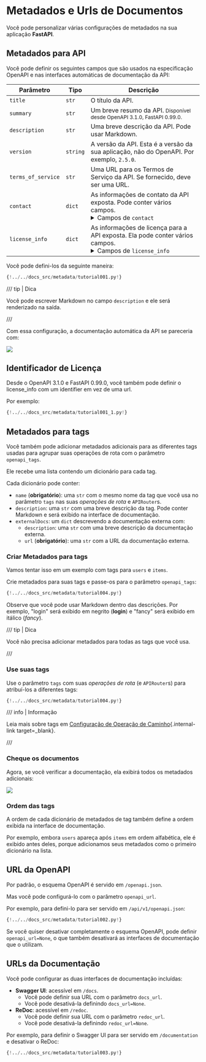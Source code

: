 # Metadados e Urls de Documentos

Você pode personalizar várias configurações de metadados na sua aplicação **FastAPI**.

## Metadados para API

Você pode definir os seguintes campos que são usados na especificação OpenAPI e nas interfaces automáticas de documentação da API:

| Parâmetro | Tipo | Descrição |
|------------|------|-------------|
| `title` | `str` | O título da API. |
| `summary` | `str` | Um breve resumo da API. <small>Disponível desde OpenAPI 3.1.0, FastAPI 0.99.0.</small> |
| `description` | `str` | Uma breve descrição da API. Pode usar Markdown. |
| `version` | `string` | A versão da API. Esta é a versão da sua aplicação, não do OpenAPI. Por exemplo, `2.5.0`. |
| `terms_of_service` | `str` | Uma URL para os Termos de Serviço da API. Se fornecido, deve ser uma URL. |
| `contact` | `dict` | As informações de contato da API exposta. Pode conter vários campos. <details><summary>Campos de <code>contact</code></summary><table><thead><tr><th>Parâmetro</th><th>Tipo</th><th>Descrição</th></tr></thead><tbody><tr><td><code>name</code></td><td><code>str</code></td><td>O nome identificador da pessoa/organização de contato.</td></tr><tr><td><code>url</code></td><td><code>str</code></td><td>A URL que aponta para as informações de contato. DEVE estar no formato de uma URL.</td></tr><tr><td><code>email</code></td><td><code>str</code></td><td>O endereço de e-mail da pessoa/organização de contato. DEVE estar no formato de um endereço de e-mail.</td></tr></tbody></table></details> |
| `license_info` | `dict` | As informações de licença para a API exposta. Ela pode conter vários campos. <details><summary>Campos de <code>license_info</code></summary><table><thead><tr><th>Parâmetro</th><th>Tipo</th><th>Descrição</th></tr></thead><tbody><tr><td><code>name</code></td><td><code>str</code></td><td><strong>OBRIGATÓRIO</strong> (se um <code>license_info</code> for definido). O nome da licença usada para a API.</td></tr><tr><td><code>identifier</code></td><td><code>str</code></td><td>Uma expressão de licença <a href="https://spdx.org/licenses/" class="external-link" target="_blank">SPDX</a> para a API. O campo <code>identifier</code> é mutuamente exclusivo do campo <code>url</code>. <small>Disponível desde OpenAPI 3.1.0, FastAPI 0.99.0.</small></td></tr><tr><td><code>url</code></td><td><code>str</code></td><td>Uma URL para a licença usada para a API. DEVE estar no formato de uma URL.</td></tr></tbody></table></details> |

Você pode defini-los da seguinte maneira:

```Python hl_lines="3-16  19-32"
{!../../docs_src/metadata/tutorial001.py!}
```

/// tip | Dica

Você pode escrever Markdown no campo `description` e ele será renderizado na saída.

///

Com essa configuração, a documentação automática da API se pareceria com:

<img src="/img/tutorial/metadata/image01.png">

## Identificador de Licença

Desde o OpenAPI 3.1.0 e FastAPI 0.99.0, você também pode definir o license_info com um identifier em vez de uma url.

Por exemplo:

```Python hl_lines="31"
{!../../docs_src/metadata/tutorial001_1.py!}
```

## Metadados para tags

Você também pode adicionar metadados adicionais para as diferentes tags usadas para agrupar suas operações de rota com o parâmetro `openapi_tags`.

Ele recebe uma lista contendo um dicionário para cada tag.

Cada dicionário pode conter:

* `name` (**obrigatório**): uma `str` com o mesmo nome da tag que você usa no parâmetro `tags` nas suas *operações de rota* e `APIRouter`s.
* `description`: uma `str` com uma breve descrição da tag. Pode conter Markdown e será exibido na interface de documentação.
* `externalDocs`: um `dict` descrevendo a documentação externa com:
    * `description`: uma `str` com uma breve descrição da documentação externa.
    * `url` (**obrigatório**): uma `str` com a URL da documentação externa.

### Criar Metadados para tags

Vamos tentar isso em um exemplo com tags para `users` e `items`.

Crie metadados para suas tags e passe-os para o parâmetro `openapi_tags`:

```Python hl_lines="3-16  18"
{!../../docs_src/metadata/tutorial004.py!}
```

Observe que você pode usar Markdown dentro das descrições. Por exemplo, "login" será exibido em negrito (**login**) e "fancy" será exibido em itálico (_fancy_).

/// tip | Dica

Você não precisa adicionar metadados para todas as tags que você usa.

///

### Use suas tags

Use o parâmetro `tags` com suas *operações de rota* (e `APIRouter`s) para atribuí-los a diferentes tags:

```Python hl_lines="21  26"
{!../../docs_src/metadata/tutorial004.py!}
```

/// info  | Informação

Leia mais sobre tags em [Configuração de Operação de Caminho](path-operation-configuration.md#tags){.internal-link target=_blank}.

///

### Cheque os documentos

Agora, se você verificar a documentação, ela exibirá todos os metadados adicionais:

<img src="/img/tutorial/metadata/image02.png">

### Ordem das tags

A ordem de cada dicionário de metadados de tag também define a ordem exibida na interface de documentação.

Por exemplo, embora `users` apareça após `items` em ordem alfabética, ele é exibido antes deles, porque adicionamos seus metadados como o primeiro dicionário na lista.

## URL da OpenAPI

Por padrão, o esquema OpenAPI é servido em `/openapi.json`.

Mas você pode configurá-lo com o parâmetro `openapi_url`.

Por exemplo, para defini-lo para ser servido em `/api/v1/openapi.json`:

```Python hl_lines="3"
{!../../docs_src/metadata/tutorial002.py!}
```

Se você quiser desativar completamente o esquema OpenAPI, pode definir `openapi_url=None`, o que também desativará as interfaces de documentação que o utilizam.

## URLs da Documentação 

Você pode configurar as duas interfaces de documentação incluídas:

* **Swagger UI**: acessível em `/docs`.
    * Você pode definir sua URL com o parâmetro `docs_url`.
    * Você pode desativá-la definindo `docs_url=None`.
* **ReDoc**: acessível em `/redoc`.
    * Você pode definir sua URL com o parâmetro `redoc_url`.
    * Você pode desativá-la definindo `redoc_url=None`.

Por exemplo, para definir o Swagger UI para ser servido em `/documentation` e desativar o ReDoc:

```Python hl_lines="3"
{!../../docs_src/metadata/tutorial003.py!}
```

